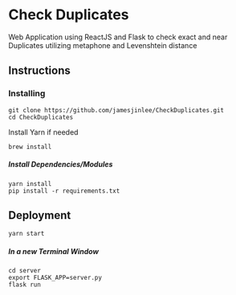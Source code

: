 # Check Duplicates


Web Application using ReactJS and Flask to check exact and near Duplicates utilizing metaphone and Levenshtein distance

## Instructions

### Installing
```
git clone https://github.com/jamesjinlee/CheckDuplicates.git
cd CheckDuplicates
```
Install Yarn if needed
```
brew install
```
##### Install Dependencies/Modules

```
yarn install
pip install -r requirements.txt
```

## Deployment
```
yarn start
```
##### In a new Terminal Window
```
cd server
export FLASK_APP=server.py
flask run
```